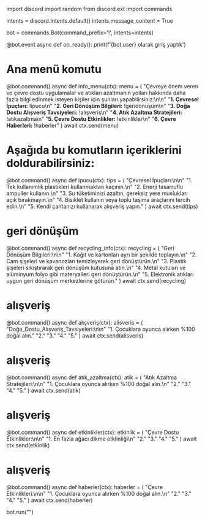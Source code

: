 import discord
import random
from discord.ext import commands

intents = discord.Intents.default()
intents.message_content = True

bot = commands.Bot(command_prefix='!', intents=intents)


@bot.event
async def on_ready():
    print(f'{bot.user} olarak giriş yaptık')

# Ana menü komutu
@bot.command()
async def info_menu(ctx):
    menu = (
        "Çevreye önem veren ve çevre dostu uygulamalar ve atıkları azaltmanın yolları hakkında daha fazla bilgi edinmek isteyen kişiler için şunları yapabilirsiniz:\n\n"
        "**1. Çevresel İpuçları:** !ipucu\n"
        "**2. Geri Dönüşüm Bilgileri:** !geridönüşüm\n"
        "**3. Doğa Dostu Alışveriş Tavsiyeleri:** !alışveriş\n"
        "**4. Atık Azaltma Stratejileri:** !atıkazaltma\n"
        "**5. Çevre Dostu Etkinlikler:** !etkinlikler\n"
        "**6. Çevre Haberleri:** !haberler"
    )
    await ctx.send(menu)

# Aşağıda bu komutların içeriklerini doldurabilirsiniz:
@bot.command()
async def ipucu(ctx):
    tips = (
        "Çevresel İpuçları:\n\n"
        "1. Tek kullanımlık plastikleri kullanmaktan kaçının.\n"
        "2. Enerji tasarruflu ampuller kullanın.\n"
        "3. Su tüketiminizi azaltın, gereksiz yere muslukları açık bırakmayın.\n"
        "4. Bisiklet kullanın veya toplu taşıma araçlarını tercih edin.\n"
        "5. Kendi çantanızı kullanarak alışveriş yapın."
    )
    await ctx.send(tips)

# geri dönüşüm
@bot.command()
async def recycling_info(ctx):
    recycling = (
        "Geri Dönüşüm Bilgileri:\n\n"
        "1. Kağıt ve kartonları ayrı bir şekilde toplayın.\n"
        "2. Cam şişeleri ve kavanozları temizleyerek geri dönüştürün.\n"
        "3. Plastik şişeleri sıkıştırarak geri dönüşüm kutusuna atın.\n"
        "4. Metal kutuları ve alüminyum folyo gibi materyalleri geri dönüştürün.\n"
        "5. Elektronik atıkları uygun geri dönüşüm merkezlerine götürün."
    )
    await ctx.send(recycling)

# alışveriş
@bot.command()
async def alışveriş(ctx):
    alisveris = (
        "Doğa_Dostu_Alışveriş_Tavsiyeleri:\n\n"
        "1. Çocuklara oyunca alırken %100 doğal alın."
        "2."
        "3."
        "4."
        "5."
    )
    await ctx.send(alisveris)

# alışveriş
@bot.command()
async def atık_azaltma(ctx):
    atik = (
        "Atık Azaltma Stratejileri:\n\n"
        "1. Çocuklara oyunca alırken %100 doğal alın.\n"
        "2."
        "3."
        "4."
        "5."
    )
    await ctx.send(atik)

# alışveriş
@bot.command()
async def etkinlikler(ctx):
    etkinlik = (
        "Çevre Dostu Etkinlikler:\n\n"
        "1. En fazla ağacı dikme etklinliği\n"
        "2."
        "3."
        "4."
        "5."
    )
    await ctx.send(etkinlik)

# alışveriş
@bot.command()
async def haberler(ctx):
    haberler = (
        "Çevre Etkinlikleri:\n\n"
        "1. Çocuklara oyunca alırken %100 doğal alın.\n"
        "2."
        "3."
        "4."
        "5."
    )
    await ctx.send(haberler)





bot.run("")
